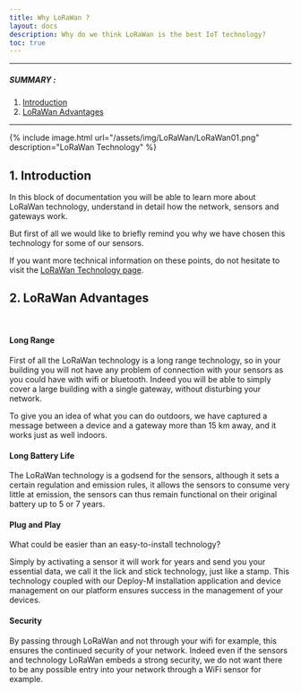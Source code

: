 ```yaml
---
title: Why LoRaWan ?
layout: docs
description: Why do we think LoRaWan is the best IoT technology?
toc: true
---
```


---------------------------------------

##### SUMMARY : 

1. [Introduction](./#1-requirements)
2. [LoRaWan Advantages](./#3-access-to-device-cluster)

---------------------------------------

{% include image.html url="/assets/img/LoRaWan/LoRaWan01.png" description="LoRaWan Technology" %}

## 1. Introduction

In this block of documentation you will be able to learn more about LoRaWan technology, understand in detail how the network, sensors and gateways work. 

But first of all we would like to briefly remind you why we have chosen this technology for some of our sensors. 


If you want more technical information on these points, do not hesitate to visit the [LoRaWan Technology page](/docs/2/technical/lorawan/lorawan-technology/).


## 2. LoRaWan Advantages

<br>

#### Long Range

First of all the LoRaWan technology is a long range technology, so in your building you will not have any problem of connection with your sensors as you could have with wifi or bluetooth. Indeed you will be able to simply cover a large building with a single gateway, without disturbing your network. 

To give you an idea of what you can do outdoors, we have captured a message between a device and a gateway more than 15 km away, and it works just as well indoors.



#### Long Battery Life

The LoRaWan technology is a godsend for the sensors, although it sets a certain regulation and emission rules, it allows the sensors to consume very little at emission, the sensors can thus remain functional on their original battery up to 5 or 7 years.



#### Plug and Play

What could be easier than an easy-to-install technology?

Simply by activating a sensor it will work for years and send you your essential data, we call it the lick and stick technology, just like a stamp. This technology coupled with our Deploy-M installation application and device management on our platform ensures success in the management of your devices.



#### Security

By passing through LoRaWan and not through your wifi for example, this ensures the continued security of your network. Indeed even if the sensors and technology LoRaWan embeds a strong security, we do not want there to be any possible entry into your network through a WiFi sensor for example.